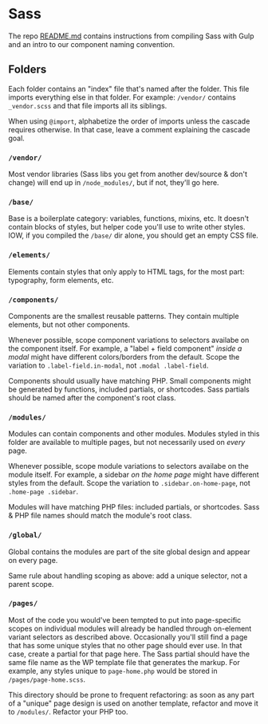 # Sass

The repo [README.md](README.md) contains instructions from compiling Sass with Gulp and an intro to our component naming convention.

## Folders

Each folder contains an "index" file that's named after the folder. This file imports everything else in that folder. For example: `/vendor/` contains `_vendor.scss` and that file imports all its siblings.

When using `@import`, alphabetize the order of imports unless the cascade requires otherwise. In that case, leave a comment explaining the cascade goal.

### `/vendor/`

Most vendor libraries (Sass libs you get from another dev/source & don't change) will end up in `/node_modules/`, but if not, they'll go here.

### `/base/`

Base is a boilerplate category: variables, functions, mixins, etc. It doesn't contain blocks of styles, but helper code you'll use to write other styles. IOW, if you compiled the `/base/` dir alone, you should get an empty CSS file.

### `/elements/`

Elements contain styles that only apply to HTML tags, for the most part: typography, form elements, etc.

### `/components/`

Components are the smallest reusable patterns. They contain multiple elements, but not other components.

Whenever possible, scope component variations to selectors availabe on the component itself. For example, a "label + field component" _inside a modal_ might have different colors/borders from the default. Scope the variation to `.label-field.in-modal`, not `.modal .label-field`.

Components should usually have matching PHP. Small components might be generated by functions, included partials, or shortcodes. Sass partials should be named after the component's root class.

### `/modules/`

Modules can contain components and other modules. Modules styled in this folder are available to multiple pages, but not necessarily used on _every_ page.

Whenever possible, scope module variations to selectors availabe on the module itself. For example, a sidebar _on the home page_ might have different styles from the default. Scope the variation to `.sidebar.on-home-page`, not `.home-page .sidebar`.

Modules will have matching PHP files: included partials, or shortcodes. Sass & PHP file names should match the module's root class.

### `/global/`

Global contains the modules are part of the site global design and appear on every page.

Same rule about handling scoping as above: add a unique selector, not a parent scope.

### `/pages/`

Most of the code you would've been tempted to put into page-specific scopes on individual modules will already be handled through on-element variant selectors as described above. Occasionally you'll still find a page that has some unique styles that no other page should ever use. In that case, create a partial for that page here. The Sass partial should have the same file name as the WP template file that generates the markup. For example, any styles unique to `page-home.php` would be stored in `/pages/page-home.scss`.

This directory should be prone to frequent refactoring: as soon as any part of a "unique" page design is used on another template, refactor and move it to `/modules/`. Refactor your PHP too.